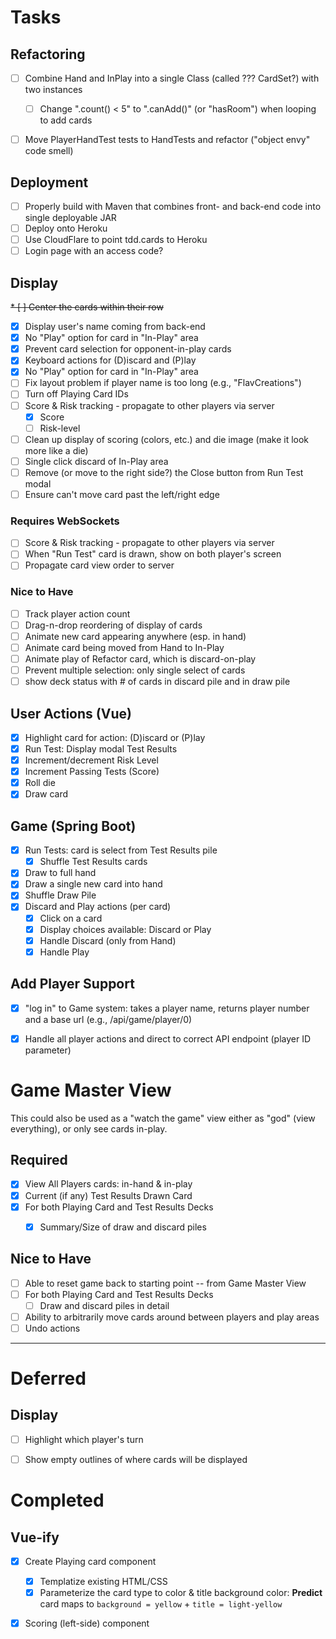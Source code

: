 # Tasks

## Refactoring
* [ ] Combine Hand and InPlay into a single Class (called ??? CardSet?) with two instances
    * [ ] Change ".count() < 5" to ".canAdd()" (or "hasRoom") when looping to add cards
* [ ] Move PlayerHandTest tests to HandTests and refactor ("object envy" code smell)


## Deployment

* [ ] Properly build with Maven that combines front- and back-end code into single deployable JAR
* [ ] Deploy onto Heroku
* [ ] Use CloudFlare to point tdd.cards to Heroku
* [ ] Login page with an access code?

## Display
~~* [ ] Center the cards within their row~~
* [X] Display user's name coming from back-end
* [X] No "Play" option for card in "In-Play" area
* [X] Prevent card selection for opponent-in-play cards
* [X] Keyboard actions for (D)iscard and (P)lay
* [X] No "Play" option for card in "In-Play" area
* [ ] Fix layout problem if player name is too long (e.g., "FlavCreations")
* [ ] Turn off Playing Card IDs
* [ ] Score & Risk tracking - propagate to other players via server
    * [X] Score
    * [ ] Risk-level
* [ ] Clean up display of scoring (colors, etc.) and die image (make it look more like a die)
* [ ] Single click discard of In-Play area
* [ ] Remove (or move to the right side?) the Close button from Run Test modal
* [ ] Ensure can't move card past the left/right edge 

### Requires WebSockets
* [ ] Score & Risk tracking - propagate to other players via server
* [ ] When "Run Test" card is drawn, show on both player's screen
* [ ] Propagate card view order to server 

### Nice to Have
* [ ] Track player action count
* [ ] Drag-n-drop reordering of display of cards
* [ ] Animate new card appearing anywhere (esp. in hand)
* [ ] Animate card being moved from Hand to In-Play
* [ ] Animate play of Refactor card, which is discard-on-play
* [ ] Prevent multiple selection: only single select of cards
* [ ] show deck status with # of cards in discard pile and in draw pile

## User Actions (Vue)
* [X] Highlight card for action: (D)iscard or (P)lay
* [X] Run Test: Display modal Test Results
* [X] Increment/decrement Risk Level
* [X] Increment Passing Tests (Score)
* [X] Roll die
* [X] Draw card

## Game (Spring Boot)
* [X] Run Tests: card is select from Test Results pile
    * [X] Shuffle Test Results cards
* [X] Draw to full hand
* [X] Draw a single new card into hand
* [X] Shuffle Draw Pile
* [X] Discard and Play actions (per card)
    * [X] Click on a card
    * [X] Display choices available: Discard or Play 
    * [X] Handle Discard (only from Hand)
    * [X] Handle Play

## Add Player Support
* [X] "log in" to Game system: takes a player name, returns player number and a base url (e.g., /api/game/player/0)
* [X] Handle all player actions and direct to correct API endpoint (player ID parameter)


# Game Master View

This could also be used as a "watch the game" view either as "god" (view everything),
or only see cards in-play. 

## Required

* [X] View All Players cards: in-hand & in-play
* [X] Current (if any) Test Results Drawn Card
* [X] For both Playing Card and Test Results Decks
    * [X] Summary/Size of draw and discard piles


## Nice to Have
* [ ] Able to reset game back to starting point -- from Game Master View
* [ ] For both Playing Card and Test Results Decks
    * [ ] Draw and discard piles in detail
* [ ] Ability to arbitrarily move cards around between players and play areas
* [ ] Undo actions

----

# Deferred

## Display
* [ ] Highlight which player's turn
* [ ] Show empty outlines of where cards will be displayed


# Completed

## Vue-ify
* [X] Create Playing card component
    * [X] Templatize existing HTML/CSS
    * [X] Parameterize the card type to color & title background color:
          **Predict** card maps to `background = yellow` + `title = light-yellow`
* [X] Scoring (left-side) component

